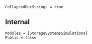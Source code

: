 ```@meta
CollapsedDocStrings = true
```

## Internal

```@autodocs
Modules = [StorageSystemsSimulations]
Public = false
```
